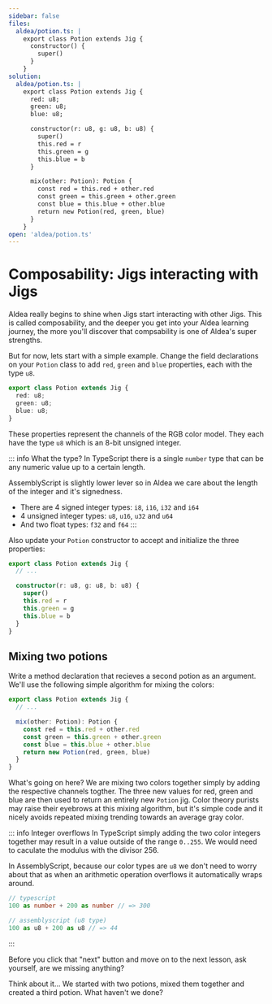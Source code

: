 ```yaml
---
sidebar: false
files:
  aldea/potion.ts: |
    export class Potion extends Jig {
      constructor() {
        super()
      }
    }
solution:
  aldea/potion.ts: |
    export class Potion extends Jig {
      red: u8;
      green: u8;
      blue: u8;

      constructor(r: u8, g: u8, b: u8) {
        super()
        this.red = r
        this.green = g
        this.blue = b
      }

      mix(other: Potion): Potion {
        const red = this.red + other.red
        const green = this.green + other.green
        const blue = this.blue + other.blue
        return new Potion(red, green, blue)
      }
    }
open: 'aldea/potion.ts'
---
```


# Composability: Jigs interacting with Jigs

Aldea really begins to shine when Jigs start interacting with other Jigs. This is called composability, and the deeper you get into your Aldea learning journey, the more you'll discover that compsability is one of Aldea's super strengths.

But for now, lets start with a simple example. Change the field declarations on your `Potion` class to add `red`, `green` and `blue` properties, each with the type `u8`.

```ts
export class Potion extends Jig {
  red: u8;
  green: u8;
  blue: u8;
}
```

These properties represent the channels of the RGB color model. They each have the type `u8` which is an 8-bit unsigned integer.

::: info What the type?
In TypeScript there is a single `number` type that can be any numeric value up to a certain length.

AssemblyScript is slightly lower lever so in Aldea we care about the length of the integer and it's signedness.

- There are 4 signed integer types: `i8`, `i16`, `i32` and `i64`
- 4 unsigned integer types: `u8`, `u16`, `u32` and `u64`
- And two float types: `f32` and `f64`
:::

Also update your `Potion` constructor to accept and initialize the three properties:

```ts
export class Potion extends Jig {
  // ...

  constructor(r: u8, g: u8, b: u8) {
    super()
    this.red = r
    this.green = g
    this.blue = b
  }
}
```

## Mixing two potions

Write a method declaration that recieves a second potion as an argument. We'll use the following simple algorithm for mixing the colors:

```ts
export class Potion extends Jig {
  // ...

  mix(other: Potion): Potion {
    const red = this.red + other.red
    const green = this.green + other.green
    const blue = this.blue + other.blue
    return new Potion(red, green, blue)
  }
}
```

What's going on here? We are mixing two colors together simply by adding the respective channels togther. The three new values for red, green and blue are then used to return an entirely new `Potion` jig. Color theory purists may raise their eyebrows at this mixing algorithm, but it's simple code and it nicely avoids repeated mixing trending towards an average gray color.

::: info Integer overflows
In TypeScript simply adding the two color integers together may result in a value outside of the range `0..255`. We would need to caculate the modulus with the divisor 256.

In AssemblyScript, because our color types are `u8` we don't need to worry about that as when an arithmetic operation overflows it automatically wraps around.

```ts
// typescript
100 as number + 200 as number // => 300

// assemblyscript (u8 type)
100 as u8 + 200 as u8 // => 44
```
:::

Before you click that "next" button and move on to the next lesson, ask yourself, are we missing anything?

Think about it... We started with two potions, mixed them together and created a third potion. What haven't we done?